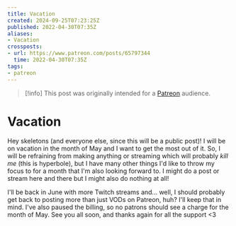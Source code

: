 ```yaml
---
title: Vacation
created: 2024-09-25T07:23:25Z
published: 2022-04-30T07:35Z
aliases:
- Vacation
crossposts:
- url: https://www.patreon.com/posts/65797344
  time: 2022-04-30T07:35Z
tags:
- patreon
---
```


> [!info]
> This post was originally intended for a [Patreon](../tags/patreon.md) audience.

# Vacation

Hey skeletons (and everyone else, since this will be a public post)! I will be on vacation in the month of May and I want to get the most out of it. So, I will be refraining from making anything or streaming which will probably _kill me_ (this is hyperbole), but I have many other things I'd like to throw my focus to for a month that I'm also looking forward to. I might do a post or stream here and there but I might also do nothing at all!

I'll be back in June with more Twitch streams and... well, I should probably get back to posting more than just VODs on Patreon, huh? I'll keep that in mind. I've also paused the billing, so no patrons should see a charge for the month of May. See you all soon, and thanks again for all the support <3
